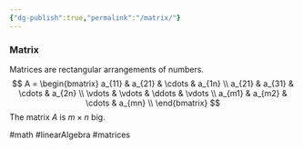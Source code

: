 ```yaml
---
{"dg-publish":true,"permalink":"/matrix/"}
---
```


### Matrix
Matrices are rectangular arrangements of numbers.
$$
A =
\begin{bmatrix}
	a_{11} & a_{21} & \cdots & a_{1n} \\
	a_{21} & a_{31} & \cdots & a_{2n} \\
	\vdots & \vdots & \ddots & \vdots \\
	a_{m1} & a_{m2} & \cdots & a_{mn} \\
\end{bmatrix}
$$
The matrix $A$ is $m \times n$ big.

#math #linearAlgebra #matrices
